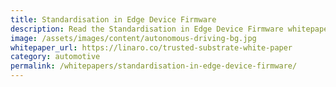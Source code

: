 ```yaml
---
title: Standardisation in Edge Device Firmware
description: Read the Standardisation in Edge Device Firmware whitepaper
image: /assets/images/content/autonomous-driving-bg.jpg
whitepaper_url: https://linaro.co/trusted-substrate-white-paper
category: automotive
permalink: /whitepapers/standardisation-in-edge-device-firmware/
---
```

